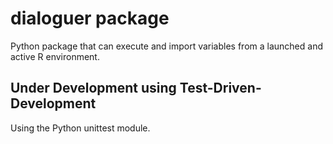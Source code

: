 # dialoguer package

Python package that can execute and import variables from a launched and active R environment.

## Under Development using Test-Driven-Development

Using the Python unittest module.
